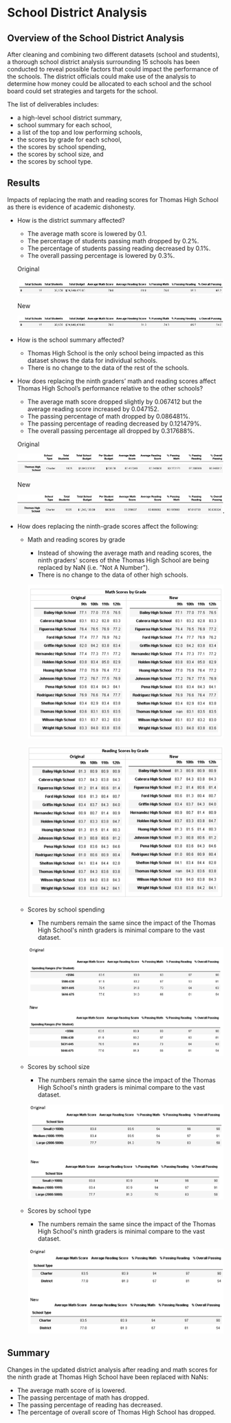 # School District Analysis

## Overview of the School District Analysis
After cleaning and combining two different datasets (school and students), a thorough school district analysis surrounding 15 schools has been conducted to reveal possible factors that could impact the performance of the schools.  The district officials could make use of the analysis to determine how money could be allocated to each school and the school board could set strategies and targets for the school.

The list of deliverables includes:
- a high-level school district summary,
- school summary for each school,
- a list of the top and low performing schools,
- the scores by grade for each school,
- the scores by school spending,
- the scores by school size, and
- the scores by school type.


## Results
Impacts of replacing the math and reading scores for Thomas High School as there is evidence of academic dishonesty.

- How is the district summary affected?
    - The average math score is lowered by 0.1.
    - The percentage of students passing math dropped by 0.2%.
    - The percentage of students passing reading decreased by 0.1%.
    - The overall passing percentage is lowered by 0.3%.

    Original
    
    ![district_summary_original](https://github.com/SzeWingChan/School_District_Analysis/blob/main/Resources/district_summary_original.png)
    
    New
    
    ![district_summary_new](https://github.com/SzeWingChan/School_District_Analysis/blob/main/Resources/district_summary_new.png)


- How is the school summary affected?
    - Thomas High School is the only school being impacted as this dataset shows the data for individual schools.
    - There is no change to the data of the rest of the schools.
    
- How does replacing the ninth graders’ math and reading scores affect Thomas High School’s performance relative to the other schools?
    - The average math score dropped slightly by 0.067412 but the average reading score increased by 0.047152.  
    - The passing percentage of math dropped by 0.086481%.
    - The passing percentage of reading decreased by 0.121479%.
    - The overall passing percentage all dropped by 0.317688%.

    Original
    
    ![school_summary_original](https://github.com/SzeWingChan/School_District_Analysis/blob/main/Resources/school_summary_original.png)

    New
    
    ![school_summary_new](https://github.com/SzeWingChan/School_District_Analysis/blob/main/Resources/school_summary_new.png)

- How does replacing the ninth-grade scores affect the following:
    - Math and reading scores by grade
        - Instead of showing the average math and reading scores, the ninth graders' scores of thhe Thomas High School are being replaced by NaN (i.e. "Not A Number").  
        - There is no change to the data of other high schools.

        ![Math Scores by Grade](https://github.com/SzeWingChan/School_District_Analysis/blob/main/math_scores_by_grade.png)

        ![Reading Scores by Grade](https://github.com/SzeWingChan/School_District_Analysis/blob/main/reading_scores_by_grade.png)

    - Scores by school spending
        - The numbers remain the same since the impact of the Thomas High School's ninth graders is minimal compare to the vast dataset. 

        ![scores_by_school_spending](https://github.com/SzeWingChan/School_District_Analysis/blob/main/scores_by_school_spending.png)
    
    - Scores by school size
        - The numbers remain the same since the impact of the Thomas High School's ninth graders is minimal compare to the vast dataset. 

        ![scores_by_school_size](https://github.com/SzeWingChan/School_District_Analysis/blob/main/Resources/scores_by_school_size.png)


    - Scores by school type
        - The numbers remain the same since the impact of the Thomas High School's ninth graders is minimal compare to the vast dataset. 

        ![scores_by_school_size_type](https://github.com/SzeWingChan/School_District_Analysis/blob/main/Resources/scores_by_school_type.png)

## Summary
Changes in the updated district analysis after reading and math scores for the ninth grade at Thomas High School have been replaced with NaNs:
-   The average math score of is lowered.
-   The passing percentage of math has dropped.
-   The passing percentage of reading has decreased.
-   The percentage of overall score of Thomas High School has dropped.
